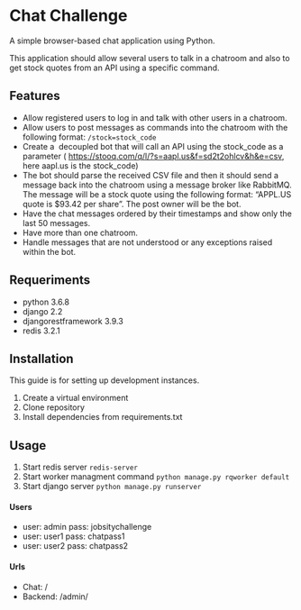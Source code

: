 # Chat Challenge

A simple browser-based chat application using Python.

This application should allow several users to talk in a chatroom and also to get stock quotes from an API using a specific command.

## Features

- Allow registered users to log in and talk with other users in a chatroom.
- Allow users to post messages as commands into the chatroom with the following format: `/stock=stock_code`
- Create a ​ decoupled bot that will call an API using the stock_code as a parameter (​ https://stooq.com/q/l/?s=aapl.us&f=sd2t2ohlcv&h&e=csv​, here aapl.us is the stock_code)
- The bot should parse the received CSV file and then it should send a message back into the chatroom using a message broker like RabbitMQ. The message will be a stock quote using the following format: “APPL.US quote is $93.42 per share”. The post owner will be the bot.
- Have the chat messages ordered by their timestamps and show only the last 50 messages.
- Have more than one chatroom.
- Handle messages that are not understood or any exceptions raised within the bot.


## Requeriments

- python 3.6.8
- django 2.2
- djangorestframework 3.9.3
- redis 3.2.1

## Installation

This guide is for setting up development instances. 

1. Create a virtual environment
2. Clone repository
3. Install dependencies from requirements.txt

## Usage

1. Start redis server ``` redis-server ```
2. Start worker managment command ``` python manage.py rqworker default ``` 
3. Start django server ``` python manage.py runserver ```

#### Users

- user: admin pass: jobsitychallenge
- user: user1 pass: chatpass1
- user: user2 pass: chatpass2

#### Urls

- Chat: /
- Backend: /admin/
